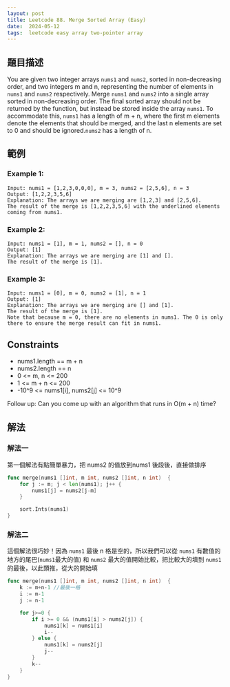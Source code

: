 ```yaml
---
layout: post
title: Leetcode 88. Merge Sorted Array (Easy)
date:  2024-05-12
tags:  leetcode easy array two-pointer array
---
```


## 題目描述
You are given two integer arrays `nums1` and `nums2`, sorted in non-decreasing order, and two integers m and n, representing the number of elements in `nums1` and `nums2` respectively.
Merge `nums1` and `nums2` into a single array sorted in non-decreasing order.
The final sorted array should not be returned by the function, but instead be stored inside the array `nums1`. To accommodate this, `nums1` has a length of m + n, where the first m elements denote the elements that should be merged, and the last n elements are set to 0 and should be ignored.`nums2` has a length of n.

## 範例
### Example 1:
```
Input: nums1 = [1,2,3,0,0,0], m = 3, nums2 = [2,5,6], n = 3
Output: [1,2,2,3,5,6]
Explanation: The arrays we are merging are [1,2,3] and [2,5,6].
The result of the merge is [1,2,2,3,5,6] with the underlined elements coming from nums1.
```

### Example 2:
```
Input: nums1 = [1], m = 1, nums2 = [], n = 0
Output: [1]
Explanation: The arrays we are merging are [1] and [].
The result of the merge is [1].
```

### Example 3:
```
Input: nums1 = [0], m = 0, nums2 = [1], n = 1
Output: [1]
Explanation: The arrays we are merging are [] and [1].
The result of the merge is [1].
Note that because m = 0, there are no elements in nums1. The 0 is only there to ensure the merge result can fit in nums1.
 ```


## Constraints
- nums1.length == m + n
- nums2.length == n
- 0 <= m, n <= 200
- 1 <= m + n <= 200
- -10^9 <= nums1[i], nums2[j] <= 10^9
 
Follow up: Can you come up with an algorithm that runs in O(m + n) time?


## 解法
### 解法一
第一個解法有點簡單暴力，把 nums2 的值放到nums1 後段後，直接做排序
``` go
func merge(nums1 []int, m int, nums2 []int, n int)  {
    for j := m; j < len(nums1); j++ {
        nums1[j] = nums2[j-m]
    }

    sort.Ints(nums1)
}
```

### 解法二
這個解法很巧妙！因為 `nums1` 最後 n 格是空的，所以我們可以從 `nums1` 有數值的地方的尾巴(`nums1`最大的值) 和 `nums2` 最大的值開始比較，把比較大的填到 `nums1` 的最後，以此類推，從大的開始填
``` go
func merge(nums1 []int, m int, nums2 []int, n int)  {
    k := m+n-1 //最後一格
    i := m-1
    j := n-1

    for j>=0 {
        if i >= 0 && (nums1[i] > nums2[j]) {
            nums1[k] = nums1[i]
            i--
        } else {
            nums1[k] = nums2[j]
            j--
        }
        k--
    }
} 
```